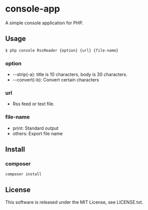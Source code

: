 # console-app

A simple console application for PHP.

## Usage

```bash
$ php console RssReader {option} {url} {file-name}
```

### option
+ --strip(-a): title is 10 characters, body is 30 characters.
+ --convert(-b): Convert certain characters

### url
+ Rss feed or text file.

### file-name
+ print: Standard output
+ others: Export file name

## Install

### composer

```bash
composer install
```

## License

This software is released under the MIT License, see LICENSE.txt.
